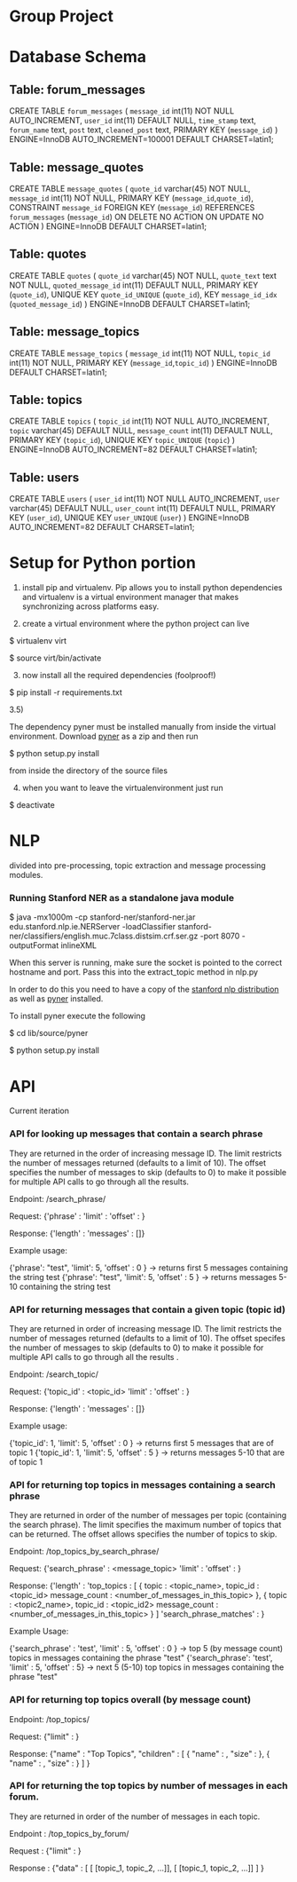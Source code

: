 # Group Project

# Database Schema

## Table: forum_messages
CREATE TABLE `forum_messages` (
  `message_id` int(11) NOT NULL AUTO_INCREMENT,
  `user_id` int(11) DEFAULT NULL,
  `time_stamp` text,
  `forum_name` text,
  `post` text,
  `cleaned_post` text,
  PRIMARY KEY (`message_id`)
) ENGINE=InnoDB AUTO_INCREMENT=100001 DEFAULT CHARSET=latin1;


## Table: message_quotes 
CREATE TABLE `message_quotes` (
  `quote_id` varchar(45) NOT NULL,
  `message_id` int(11) NOT NULL,
  PRIMARY KEY (`message_id`,`quote_id`),
  CONSTRAINT `message_id` FOREIGN KEY (`message_id`) REFERENCES `forum_messages` (`message_id`) ON DELETE NO ACTION ON UPDATE NO ACTION
) ENGINE=InnoDB DEFAULT CHARSET=latin1;

## Table: quotes
CREATE TABLE `quotes` (
  `quote_id` varchar(45) NOT NULL,
  `quote_text` text NOT NULL,
  `quoted_message_id` int(11) DEFAULT NULL,
  PRIMARY KEY (`quote_id`),
  UNIQUE KEY `quote_id_UNIQUE` (`quote_id`),
  KEY `message_id_idx` (`quoted_message_id`)
) ENGINE=InnoDB DEFAULT CHARSET=latin1;

## Table: message_topics
CREATE TABLE `message_topics` (
  `message_id` int(11) NOT NULL,
  `topic_id` int(11) NOT NULL,
  PRIMARY KEY (`message_id`,`topic_id`)
) ENGINE=InnoDB DEFAULT CHARSET=latin1;

## Table: topics
CREATE TABLE `topics` (
  `topic_id` int(11) NOT NULL AUTO_INCREMENT,
  `topic` varchar(45) DEFAULT NULL,
  `message_count` int(11) DEFAULT NULL,
  PRIMARY KEY (`topic_id`),
  UNIQUE KEY `topic_UNIQUE` (`topic`)
) ENGINE=InnoDB AUTO_INCREMENT=82 DEFAULT CHARSET=latin1;

## Table: users
CREATE TABLE `users` (
  `user_id` int(11) NOT NULL AUTO_INCREMENT,
  `user` varchar(45) DEFAULT NULL,
  `user_count` int(11) DEFAULT NULL,
  PRIMARY KEY (`user_id`),
  UNIQUE KEY `user_UNIQUE` (`user`)
) ENGINE=InnoDB AUTO_INCREMENT=82 DEFAULT CHARSET=latin1;


# Setup for Python portion
1) install pip and virtualenv. Pip allows you to install python
dependencies and virtualenv is a virtual environment manager that 
makes synchronizing across platforms easy.

2) create a virtual environment where the 
 python project can live

$ virtualenv virt


$ source virt/bin/activate

3) now install all the required dependencies (foolproof!)

$ pip install -r requirements.txt

3.5)

The dependency pyner must be installed manually from inside the virtual environment. Download [pyner](https://github.com/dat/pyner) as a zip and then run 

$ python setup.py install

from inside the directory of the source files

4) when you want to leave the virtualenvironment 
just run 

$ deactivate

# NLP
divided into pre-processing, topic extraction and message processing modules. 

### Running Stanford NER as a standalone java module 
$   java -mx1000m -cp stanford-ner/stanford-ner.jar edu.stanford.nlp.ie.NERServer     -loadClassifier stanford-ner/classifiers/english.muc.7class.distsim.crf.ser.gz  -port 8070 -outputFormat inlineXML


When this server is running, make sure the socket is pointed to the correct hostname and port. Pass this into the extract_topic method in nlp.py

In order to do this you need to have a copy of the [stanford nlp distribution](http://stanfordnlp.github.io/CoreNLP/) as well as [pyner](https://github.com/dat/pyner) installed.

To install pyner execute the following 

$ cd lib/source/pyner

$ python setup.py install


# API
Current iteration

### API for looking up messages that contain a search phrase


They are returned in the order of increasing message ID. The limit restricts the number of messages returned (defaults to a limit of 10). The offset specifies the number of messages to skip (defaults to 0) to make it possible for multiple API calls to go through all the results.


Endpoint: /search_phrase/


Request: {'phrase' : <string to search form>
			'limit' : <max number of messages to return> 
      'offset' : <number of messages to skip> }


Response: {'length' : <number of messages> 
			'messages' : [<list of messages in json format>]}

Example usage:

  {'phrase': "test", 'limit': 5, 'offset' : 0 } -> returns first 5 messages containing the string test
  {'phrase': "test", 'limit': 5, 'offset' : 5 } -> returns messages 5-10 containing the string test

### API for returning messages that contain a given topic (topic id)


They are returned in order of increasing message ID. The limit restricts the number of messages returned (defaults to a limit of 10). The offset specifes the number of messages to skip (defaults to 0) to make it possible for multiple API calls to go through all the results .


Endpoint: /search_topic/


Request: {'topic_id' : <topic_id>
			'limit' : <max number of messages to return>
      'offset' : <number of messages to skip> }


Response: {'length' : <number of messages> 
			'messages' : [<list of messages in json format>]}

Example usage:

  {'topic_id': 1, 'limit': 5, 'offset' : 0 } -> returns first 5 messages that are of topic 1
  {'topic_id': 1, 'limit': 5, 'offset' : 5 } -> returns messages 5-10 that are of topic 1

### API for returning top topics in messages containing a search phrase


They are returned in order of the number of messages per topic (containing the search phrase). The limit specifies the maximum number of topics that can be returned. The offset allows specifies the number of topics to skip. 


Endpoint: /top_topics_by_search_phrase/


Request: {'search_phrase' : <message_topic> 
			'limit' : <max number of messages to return> 
      'offset' : <number of messages to skip>}


Response: {'length' : <number of messages> 
			'top_topics : [
				{	topic : <topic_name>,
					topic_id : <topic_id>
					message_count : <number_of_messages_in_this_topic>
				},
				{	topic : <topic2_name>,
					topic_id : <topic_id2>
					message_count : <number_of_messages_in_this_topic>
				}
				]
        'search_phrase_matches' : <number of messages matching the search phrase>
		  }

Example Usage:

  {'search_phrase' : 'test', 'limit' : 5, 'offset' : 0 } -> top 5 (by message count) topics in messages containing the phrase "test"
  {'search_phrase': 'test', 'limit' : 5, 'offset' : 5} -> next 5 (5-10) top topics in messages containing the phrase "test"

### API for returning top topics overall (by message count)

Endpoint: /top_topics/

Request: {"limit" : <max number of topics to return> }


Response: {"name" : "Top Topics", 
      "children" : [
        { "name" : <topic>,  "size" : <num messages> },
        { "name" : <topic2>, "size" : <num messages> }
      ]
    }

### API for returning the top topics by number of messages in each forum. 


They are returned in order of the number of messages in each topic.


Endpoint : /top_topics_by_forum/

Request : {"limit" : <max number of topics to return in each forum> }


Response : {"data" : [
            [<forum name> [topic_1, topic_2, ...]],
            [<forum name> [topic_1, topic_2, ...]]
          ]
      }

      